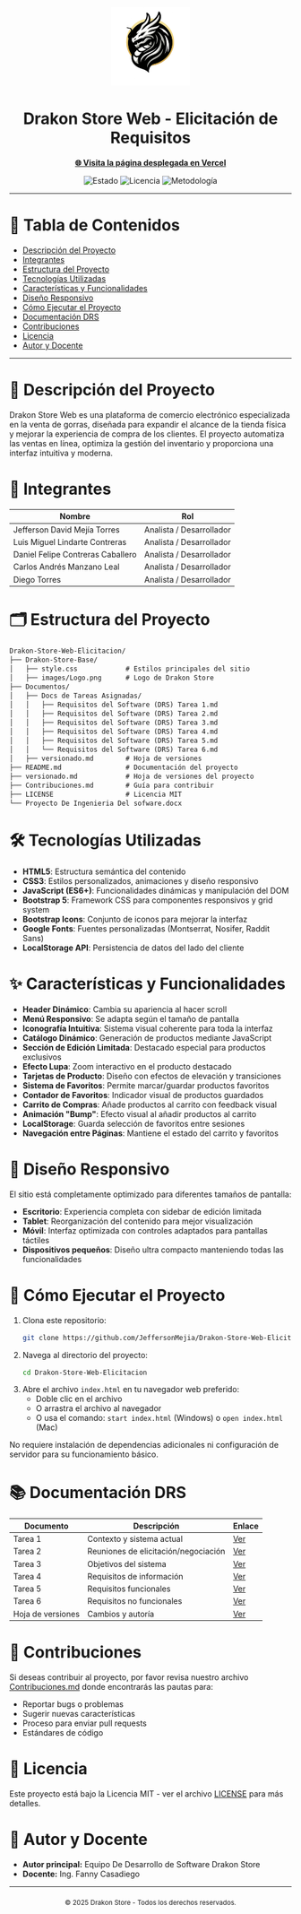 <!-- Encabezado visual mejorado y centrado -->
<p align="center">
  <img src="Drakon-Store-Base/images/Logo.png" alt="Logo Drakon Store" width="140">
</p>

<h1 align="center">Drakon Store Web - Elicitación de Requisitos</h1>

<p align="center">
  <a href="https://drakon-store-web.vercel.app/" target="_blank"><strong>🌐 Visita la página desplegada en Vercel</strong></a>
</p>

<p align="center">
  <img src="https://img.shields.io/badge/Estado-En%20Desarrollo-yellow" alt="Estado">
  <img src="https://img.shields.io/badge/Licencia-MIT-blue" alt="Licencia">
  <img src="https://img.shields.io/badge/Metodolog%C3%ADa-Dur%C3%A1n%20%26%20Bern%C3%A1rdez%202002-orange" alt="Metodología">
</p>

---

# 📑 Tabla de Contenidos
- [Descripción del Proyecto](#descripción-del-proyecto)
- [Integrantes](#integrantes)
- [Estructura del Proyecto](#estructura-del-proyecto)
- [Tecnologías Utilizadas](#tecnologías-utilizadas)
- [Características y Funcionalidades](#características-y-funcionalidades)
- [Diseño Responsivo](#%EF%B8%8F-diseño-responsivo)
- [Cómo Ejecutar el Proyecto](#%EF%B8%8F-cómo-ejecutar-el-proyecto)
- [Documentación DRS](#%EF%B8%8F-documentación-drs)
- [Contribuciones](#%EF%B8%8F-contribuciones)
- [Licencia](#%EF%B8%8F-licencia)
- [Autor y Docente](#%EF%B8%8F-autor-y-docente)

---

# 📖 Descripción del Proyecto
Drakon Store Web es una plataforma de comercio electrónico especializada en la venta de gorras, diseñada para expandir el alcance de la tienda física y mejorar la experiencia de compra de los clientes. El proyecto automatiza las ventas en línea, optimiza la gestión del inventario y proporciona una interfaz intuitiva y moderna.

# 👥 Integrantes
| Nombre                                 | Rol                  |
|----------------------------------------|----------------------|
| Jefferson David Mejía Torres           | Analista / Desarrollador |
| Luis Miguel Lindarte Contreras         | Analista / Desarrollador |
| Daniel Felipe Contreras Caballero      | Analista / Desarrollador |
| Carlos Andrés Manzano Leal             | Analista / Desarrollador |
| Diego Torres                           | Analista / Desarrollador |

# 🗂️ Estructura del Proyecto
```text
Drakon-Store-Web-Elicitacion/
├── Drakon-Store-Base/
│   ├── style.css            # Estilos principales del sitio
│   ├── images/Logo.png      # Logo de Drakon Store
├── Documentos/
│   ├── Docs de Tareas Asignadas/
│   │   ├── Requisitos del Software (DRS) Tarea 1.md
│   │   ├── Requisitos del Software (DRS) Tarea 2.md
│   │   ├── Requisitos del Software (DRS) Tarea 3.md
│   │   ├── Requisitos del Software (DRS) Tarea 4.md
│   │   ├── Requisitos del Software (DRS) Tarea 5.md
│   │   └── Requisitos del Software (DRS) Tarea 6.md
│   ├── versionado.md        # Hoja de versiones
├── README.md                # Documentación del proyecto
├── versionado.md            # Hoja de versiones del proyecto
├── Contribuciones.md        # Guía para contribuir
├── LICENSE                  # Licencia MIT
└── Proyecto De Ingenieria Del sofware.docx
```

# 🛠️ Tecnologías Utilizadas
- **HTML5**: Estructura semántica del contenido
- **CSS3**: Estilos personalizados, animaciones y diseño responsivo
- **JavaScript (ES6+)**: Funcionalidades dinámicas y manipulación del DOM
- **Bootstrap 5**: Framework CSS para componentes responsivos y grid system
- **Bootstrap Icons**: Conjunto de iconos para mejorar la interfaz
- **Google Fonts**: Fuentes personalizadas (Montserrat, Nosifer, Raddit Sans)
- **LocalStorage API**: Persistencia de datos del lado del cliente

# ✨ Características y Funcionalidades
- **Header Dinámico**: Cambia su apariencia al hacer scroll
- **Menú Responsivo**: Se adapta según el tamaño de pantalla
- **Iconografía Intuitiva**: Sistema visual coherente para toda la interfaz
- **Catálogo Dinámico**: Generación de productos mediante JavaScript
- **Sección de Edición Limitada**: Destacado especial para productos exclusivos
- **Efecto Lupa**: Zoom interactivo en el producto destacado
- **Tarjetas de Producto**: Diseño con efectos de elevación y transiciones
- **Sistema de Favoritos**: Permite marcar/guardar productos favoritos
- **Contador de Favoritos**: Indicador visual de productos guardados
- **Carrito de Compras**: Añade productos al carrito con feedback visual
- **Animación "Bump"**: Efecto visual al añadir productos al carrito
- **LocalStorage**: Guarda selección de favoritos entre sesiones
- **Navegación entre Páginas**: Mantiene el estado del carrito y favoritos

# 📱 Diseño Responsivo
El sitio está completamente optimizado para diferentes tamaños de pantalla:
- **Escritorio**: Experiencia completa con sidebar de edición limitada
- **Tablet**: Reorganización del contenido para mejor visualización
- **Móvil**: Interfaz optimizada con controles adaptados para pantallas táctiles
- **Dispositivos pequeños**: Diseño ultra compacto manteniendo todas las funcionalidades

# 🚀 Cómo Ejecutar el Proyecto
1. Clona este repositorio:
   ```bash
   git clone https://github.com/JeffersonMejia/Drakon-Store-Web-Elicitacion.git
   ```
2. Navega al directorio del proyecto:
   ```bash
   cd Drakon-Store-Web-Elicitacion
   ```
3. Abre el archivo `index.html` en tu navegador web preferido:
   - Doble clic en el archivo
   - O arrastra el archivo al navegador
   - O usa el comando: `start index.html` (Windows) o `open index.html` (Mac)

No requiere instalación de dependencias adicionales ni configuración de servidor para su funcionamiento básico.

# 📚 Documentación DRS
| Documento | Descripción | Enlace |
|-----------|-------------|--------|
| Tarea 1   | Contexto y sistema actual | [Ver](Documentos/Docs%20de%20Tareas%20Asignadas/Requisitos%20del%20Software%20(DRS)%20Tarea%201.md) |
| Tarea 2   | Reuniones de elicitación/negociación | [Ver](Documentos/Docs%20de%20Tareas%20Asignadas/Requisitos%20del%20Software%20(DRS)%20Tarea%202.md) |
| Tarea 3   | Objetivos del sistema | [Ver](Documentos/Docs%20de%20Tareas%20Asignadas/Requisitos%20del%20Software%20(DRS)%20Tarea%203.md) |
| Tarea 4   | Requisitos de información | [Ver](Documentos/Docs%20de%20Tareas%20Asignadas/Requisitos%20del%20Software%20(DRS)%20Tarea%204.md) |
| Tarea 5   | Requisitos funcionales | [Ver](Documentos/Docs%20de%20Tareas%20Asignadas/Requisitos%20del%20Software%20(DRS)%20Tarea%205.md) |
| Tarea 6   | Requisitos no funcionales | [Ver](Documentos/Docs%20de%20Tareas%20Asignadas/Requisitos%20del%20Software%20(DRS)%20Tarea%206.md) |
| Hoja de versiones | Cambios y autoría | [Ver](versionado.md) |

# 🤝 Contribuciones
Si deseas contribuir al proyecto, por favor revisa nuestro archivo [Contribuciones.md](Contribuciones.md) donde encontrarás las pautas para:
- Reportar bugs o problemas
- Sugerir nuevas características
- Proceso para enviar pull requests
- Estándares de código

# 📝 Licencia
Este proyecto está bajo la Licencia MIT - ver el archivo [LICENSE](LICENSE) para más detalles.

# 👤 Autor y Docente
- **Autor principal:** Equipo De Desarrollo de Software Drakon Store
- **Docente:** Ing. Fanny Casadiego

---

<p align="center"><sub>&copy; 2025 Drakon Store - Todos los derechos reservados.</sub></p>

